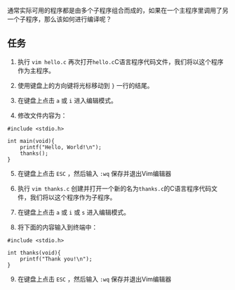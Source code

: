 通常实际可用的程序都是由多个子程序组合而成的，如果在一个主程序里调用了另一个子程序，那么该如何进行编译呢？

## 任务

1. 执行 `vim hello.c` 再次打开`hello.c`C语言程序代码文件，我们将以这个程序作为主程序。

2. 使用键盘上的方向键将光标移动到 `}` 一行的结尾。

3. 在键盘上点击 `a` 或 `i` 进入编辑模式。

4. 修改文件内容为：
```
#include <stdio.h>

int main(void){
    printf("Hello, World!\n");
    thanks();
}
```

5. 在键盘上点击 `ESC` ，然后输入 `:wq` 保存并退出Vim编辑器

6. 执行 `vim thanks.c` 创建并打开一个新的名为`thanks.c`的C语言程序代码文件，我们将以这个程序作为子程序。

7. 在键盘上点击 `a` 或 `i` 或 `s` 进入编辑模式。

8. 将下面的内容输入到终端中：
```
#include <stdio.h>

int thanks(void){
    printf("Thank you!\n");
}
```

9. 在键盘上点击 `ESC` ，然后输入 `:wq` 保存并退出Vim编辑器
